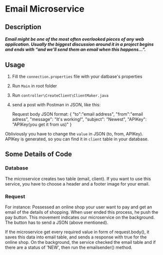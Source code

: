 # Email Microservice

## Description

##### Email might be one of the most often overlooked pieces of any web application. Usually the biggest discussion around it in a project begins and ends with “and we’ll send them an email when this happens…”.

## Usage

1. Fill the `connection.properties` file with your datbase's properties
2. Run `Main` in root folder
3. Run `controller\CreateClient\ClientMaker.java` 
4. send a post with Postman in JSON, like this: 

    Request body JSON format:
        {
            "to":"email address",
            "from":"email adress",
            "message": "It's working!",
            "subject": "Newest",
            "APIKey": "APIKey(you get it from us)"
        }

Obliviously you have to change the `value` in JSON (to, from, APIKey). APIKey is generated, so you can find it in `client` table in your database.


## Some Details of Code

### Database

The microservice creates two table (email, client). If you want to use this service, you have to choose a header and a footer image for your email.

### Request

For instance: 
Possessed an online shop your user want to pay and get an email of the details of shopping.
When user ended this process, he push the pay button. This movement indicates our microservice on the background. The button has to send a JSON (above mentioned). 

If the microservice get every required value in form of request.body(), it saves this data into email table, and sends a response with true for the online shop. 
On the background, the service checked the email table and if there are a status of 'NEW', then run the emailsender() method.
 



